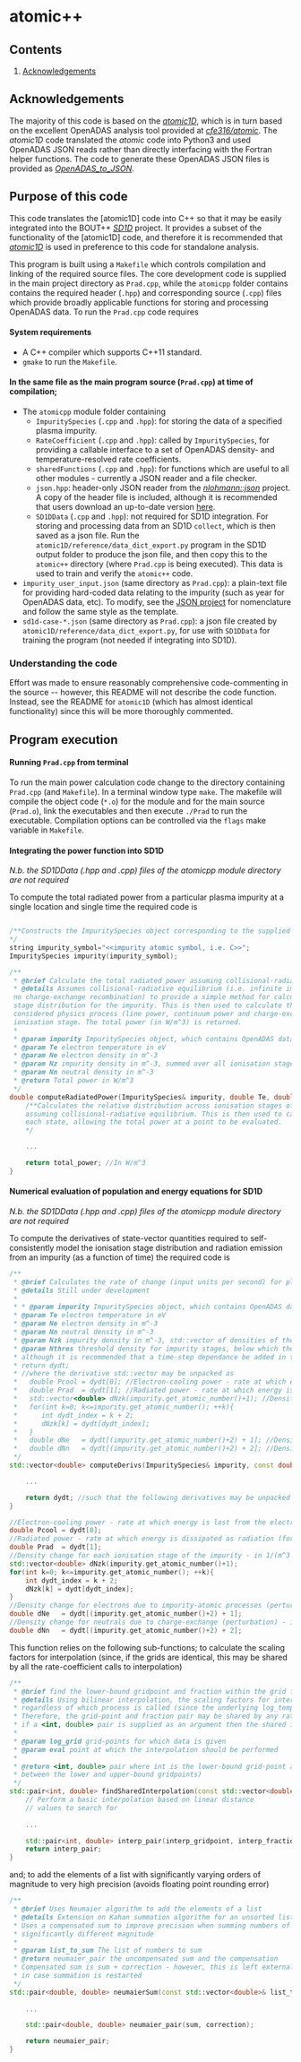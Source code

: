 # atomic++

## Contents

1. [Acknowledgements](#acknowledgements)

## Acknowledgements

The majority of this code is based on the [_atomic1D_](https://github.com/TBody/atomic1D), which is in turn based on the excellent OpenADAS analysis tool provided at [_cfe316/atomic_](https://github.com/cfe316/atomic). The _atomic1D_ code translated the _atomic_ code into Python3 and used OpenADAS JSON reads rather than directly interfacing with the Fortran helper functions. The code to generate these OpenADAS JSON files is provided as [_OpenADAS\_to\_JSON_](https://github.com/TBody/OpenADAS_to_JSON).

## Purpose of this code  

This code translates the [atomic1D] code into C++ so that it may be easily integrated into the BOUT++ [_SD1D_](https://github.com/boutproject/SD1D) project. It provides a subset of the functionality of the [atomic1D] code, and therefore it is recommended that [_atomic1D_](https://github.com/TBody/atomic1D) is used in preference to this code for standalone analysis.

This program is built using a `Makefile` which controls compilation and linking of the required source files. The core development code is supplied in the main project directory as `Prad.cpp`, while the `atomicpp` folder contains contains the required header (`.hpp`) and corresponding source (`.cpp`) files which provide broadly applicable functions for storing and processing OpenADAS data. To run the `Prad.cpp` code requires

#### System requirements  

* A C++ compiler which supports C++11 standard.
* `gmake` to run the `Makefile`.

#### In the same file as the main program source (`Prad.cpp`) at time of compilation;  

* The `atomicpp` module folder containing
    - `ImpuritySpecies` (`.cpp` and `.hpp`): for storing the data of a specified plasma impurity.
    - `RateCoefficient` (`.cpp` and `.hpp`): called by `ImpuritySpecies`, for providing a callable interface to a set of OpenADAS density- and temperature-resolved rate coefficients.
    - `sharedFunctions` (`.cpp` and `.hpp`): for functions which are useful to all other modules - currently a JSON reader and a file checker.
    - `json.hpp`: header-only JSON reader from the [_nlohmann::json_](https://github.com/nlohmann/json) project. A copy of the header file is included, although it is recommended that users download an up-to-date version [here](https://github.com/nlohmann/json/blob/develop/src/json.hpp).
    - `SD1DData` (`.cpp` and `.hpp`): not required for SD1D integration. For storing and processing data from an SD1D `collect`, which is then saved as a json file. Run the `atomic1D/reference/data_dict_export.py` program in the SD1D output folder to produce the json file, and then copy this to the `atomic++` directory (where `Prad.cpp` is being executed). This data is used to train and verify the `atomic++` code.
* `impurity_user_input.json` (same directory as `Prad.cpp`): a plain-text file for providing hard-coded data relating to the impurity (such as year for OpenADAS data, etc). To modify, see the [JSON project](http://www.json.org) for nomenclature and follow the same style as the template.
* `sd1d-case-*.json` (same directory as `Prad.cpp`): a json file created by `atomic1D/reference/data_dict_export.py`, for use with `SD1DData` for training the program (not needed if integrating into SD1D).

### Understanding the code  
Effort was made to ensure reasonably comprehensive code-commenting in the source -- however, this README will not describe the code function. Instead, see the README for `atomic1D` (which has almost identical functionality) since this will be more thoroughly commented.

## Program execution  

#### Running `Prad.cpp` from terminal  

To run the main power calculation code change to the directory containing `Prad.cpp` (and `Makefile`). In a terminal window type `make`. The makefile will compile the object code (`*.o`) for the module and for the main source (`Prad.o`), link the executables and then execute `./Prad` to run the executable. Compilation options can be controlled via the `flags` make variable in `Makefile`.

#### Integrating the power function into SD1D  

*N.b. the SD1DData (.hpp and .cpp) files of the atomicpp module directory are not required*

To compute the total radiated power from a particular plasma impurity at a single location and single time the required code is
```cpp

/**Constructs the ImpuritySpecies object corresponding to the supplied impurity_symbol. N.b. this symbol corresponds to a key for the impurity_user_input.json file which records hard-coded OpenADAS parameters.
*/
string impurity_symbol="<<impurity atomic symbol, i.e. C>>";
ImpuritySpecies impurity(impurity_symbol);

/**
 * @brief Calculate the total radiated power assuming collisional-radiative equilibrium
 * @details Assumes collisional-radiative equilibrium (i.e. infinite impurity retention time,  
 no charge-exchange recombination) to provide a simple method for calculating the ionisation  
 stage distribution for the impurity. This is then used to calculate the power due to each  
 considered physics process (line power, continuum power and charge-exchange power) for each
 ionisation stage. The total power (in W/m^3) is returned.
 * 
 * @param impurity ImpuritySpecies object, which contains OpenADAS data on relevant atomic-physics rate-coefficients
 * @param Te electron temperature in eV
 * @param Ne electron density in m^-3
 * @param Nz impurity density in m^-3, summed over all ionisation stages
 * @param Nn neutral density in m^-3
 * @return Total power in W/m^3
 */
double computeRadiatedPower(ImpuritySpecies& impurity, double Te, double Ne, double Nz, double Nn){
    /**Calculates the relative distribution across ionisation stages of the impurity by  
    assuming collisional-radiative equilibrium. This is then used to calculate the density within  
    each state, allowing the total power at a point to be evaluated.
    */

    ...

    return total_power; //In W/m^3
}
```

#### Numerical evaluation of population and energy equations for SD1D  

*N.b. the SD1DData (.hpp and .cpp) files of the atomicpp module directory are not required*

To compute the derivatives of state-vector quantities required to self-consistently model the ionisation stage distribution and radiation emission from an impurity (as a function of time) the required code is

```cpp
/**
 * @brief Calculates the rate of change (input units per second) for plasma parameters due to OpenADAS atomic physics processes
 * @details Still under development
 * 
 * * @param impurity ImpuritySpecies object, which contains OpenADAS data on relevant atomic-physics rate-coefficients
 * @param Te electron temperature in eV
 * @param Ne electron density in m^-3
 * @param Nn neutral density in m^-3
 * @param Nzk impurity density in m^-3, std::vector of densities of the form [Nz^0, Nz^1+, Nz^2+, ..., Nz^Z+]
 * @param Nthres threshold density for impurity stages, below which the time evolution of this stage is ignored. Default is 1e9,
 * although it is recommended that a time-step dependance be added in the calling code.
 * return dydt;
 * //where the derivative std::vector may be unpacked as
 *   double Pcool = dydt[0]; //Electron-cooling power - rate at which energy is lost from the electron population - in W/m^3
 *   double Prad  = dydt[1]; //Radiated power - rate at which energy is dissipated as radiation (for diagnostics) - in W/m^3
 *   std::vector<double> dNzk(impurity.get_atomic_number()+1); //Density change for each ionisation stage of the impurity - in 1/(m^3 s)
 *   for(int k=0; k<=impurity.get_atomic_number(); ++k){
 *      int dydt_index = k + 2;
 *      dNzk[k] = dydt[dydt_index];
 *   }
 *   double dNe   = dydt[(impurity.get_atomic_number()+2) + 1]; //Density change for electrons due to impurity-atomic processes (perturbation) - in 1/(m^3 s)
 *   double dNn   = dydt[(impurity.get_atomic_number()+2) + 2]; //Density change for neutrals due to impurity-atomic processes (perturbation) - in 1/(m^3 s)
 */
std::vector<double> computeDerivs(ImpuritySpecies& impurity, const double Te, const double Ne, const double Nn, const std::vector<double>& Nzk, const double Nthres = 1e9){

    ...

    return dydt; //such that the following derivatives may be unpacked from the solver
}

//Electron-cooling power - rate at which energy is lost from the electron population - in W/m^3
double Pcool = dydt[0];
//Radiated power - rate at which energy is dissipated as radiation (for diagnostics) - in W/m^3
double Prad  = dydt[1];
//Density change for each ionisation stage of the impurity - in 1/(m^3 s)
std::vector<double> dNzk(impurity.get_atomic_number()+1);
for(int k=0; k<=impurity.get_atomic_number(); ++k){
    int dydt_index = k + 2;
    dNzk[k] = dydt[dydt_index];
}
//Density change for electrons due to impurity-atomic processes (perturbation) - in 1/(m^3 s)
double dNe   = dydt[(impurity.get_atomic_number()+2) + 1];
//Density change for neutrals due to charge-exchange (perturbation) - in 1/(m^3 s)
double dNn   = dydt[(impurity.get_atomic_number()+2) + 2];
```

This function relies on the following sub-functions; to calculate the scaling factors for interpolation (since, if the grids are identical, this may be shared by all the rate-coefficient calls to interpolation)
```cpp
/**
 * @brief find the lower-bound gridpoint and fraction within the grid for the given point at which to interpolate
 * @details Using bilinear interpolation, the scaling factors for interpolating the rate coefficients are the same
 * regardless of which process is called (since the underlying log_temperature and log_density grids are the same).
 * Therefore, the grid-point and fraction pair may be shared by any rate-coefficient. Have overloaded call0D such that,
 * if a <int, double> pair is supplied as an argument then the shared interpolation method will be called
 * 
 * @param log_grid grid-points for which data is given
 * @param eval point at which the interpolation should be performed
 * 
 * @return <int, double> pair where int is the lower-bound grid-point and fraction is the scaling factor (fractional distance
 * between the lower and upper-bound gridpoints)
 */
std::pair<int, double> findSharedInterpolation(const std::vector<double>& log_grid, const double eval){
    // Perform a basic interpolation based on linear distance
    // values to search for
    
    ...

    std::pair<int, double> interp_pair(interp_gridpoint, interp_fraction);
    return interp_pair;
}
```

and; to add the elements of a list with significantly varying orders of magnitude to very high precision (avoids floating point rounding error)

```cpp
/**
 * @brief Uses Neumaier algorithm to add the elements of a list
 * @details Extension on Kahan summation algorithm for an unsorted list
 * Uses a compensated sum to improve precision when summing numbers of 
 * significantly different magnitude
 * 
 * @param list_to_sum The list of numbers to sum
 * @return neumaier_pair the uncompensated sum and the compensation
 * Compensated sum is sum + correction - however, this is left external
 * in case summation is restarted
 */
std::pair<double, double> neumaierSum(const std::vector<double>& list_to_sum, const double previous_correction = 0.0){
    
    ...

    std::pair<double, double> neumaier_pair(sum, correction);

    return neumaier_pair;
}
```







